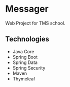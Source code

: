 # Messager #

Web Project for TMS school.

## Technologies ##

- Java Core
- Spring Boot
- Spring Data
- Spring Security
- Maven
- Thymeleaf